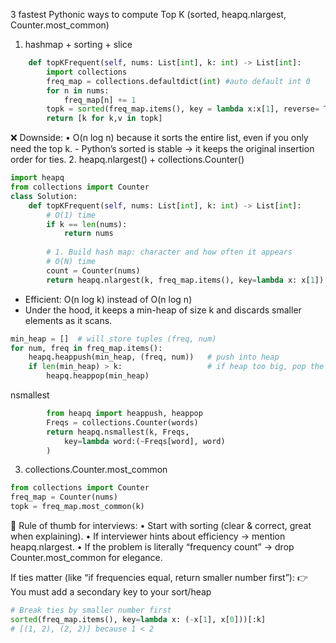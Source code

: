 
3 fastest Pythonic ways to compute Top K (sorted, heapq.nlargest, Counter.most_common)
1. hashmap + sorting + slice
```python
    def topKFrequent(self, nums: List[int], k: int) -> List[int]:
        import collections
        freq_map = collections.defaultdict(int) #auto default int 0 
        for n in nums:
            freq_map[n] += 1
        topk = sorted(freq_map.items(), key = lambda x:x[1], reverse= True)[:k]
        return [k for k,v in topk]
```
❌ Downside:
	•	O(n log n) because it sorts the entire list, even if you only need the top k.
    - Python’s sorted is stable → it keeps the original insertion order for ties.
2. heapq.nlargest() + collections.Counter()
```python
import heapq
from collections import Counter
class Solution:
    def topKFrequent(self, nums: List[int], k: int) -> List[int]: 
        # O(1) time 
        if k == len(nums):
            return nums
        
        # 1. Build hash map: character and how often it appears
        # O(N) time
        count = Counter(nums)   
        return heapq.nlargest(k, freq_map.items(), key=lambda x: x[1])
 ```
- Efficient: O(n log k) instead of O(n log n)
- Under the hood, it keeps a min-heap of size k and discards smaller elements as it scans.
```python
min_heap = []  # will store tuples (freq, num)
for num, freq in freq_map.items():
    heapq.heappush(min_heap, (freq, num))   # push into heap
    if len(min_heap) > k:                   # if heap too big, pop the smallest
        heapq.heappop(min_heap)
```
nsmallest
```python
        from heapq import heappush, heappop
        Freqs = collections.Counter(words)
        return heapq.nsmallest(k, Freqs,
            key=lambda word:(~Freqs[word], word)
        )
```

3. collections.Counter.most_common

```python
from collections import Counter
freq_map = Counter(nums)
topk = freq_map.most_common(k)
```

🧭 Rule of thumb for interviews:
	•	Start with sorting (clear & correct, great when explaining).
	•	If interviewer hints about efficiency → mention heapq.nlargest.
	•	If the problem is literally “frequency count” → drop Counter.most_common for elegance.

If ties matter (like “if frequencies equal, return smaller number first”):
👉 You must add a secondary key to your sort/heap
```python
# Break ties by smaller number first
sorted(freq_map.items(), key=lambda x: (-x[1], x[0]))[:k]
# [(1, 2), (2, 2)] because 1 < 2
```